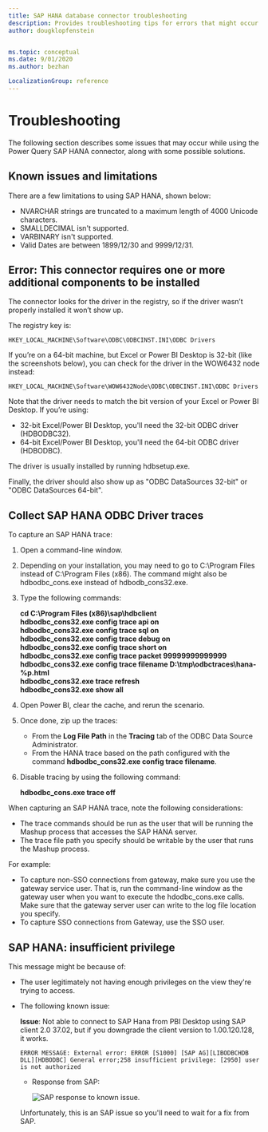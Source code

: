 ```yaml
---
title: SAP HANA database connector troubleshooting
description: Provides troubleshooting tips for errors that might occur when using Power Query to connect to an SAP HANA database.
author: dougklopfenstein


ms.topic: conceptual
ms.date: 9/01/2020
ms.author: bezhan

LocalizationGroup: reference
---
```


# Troubleshooting

The following section describes some issues that may occur while using the Power Query SAP HANA connector, along with some possible solutions.

## Known issues and limitations

There are a few limitations to using SAP HANA, shown below:

- NVARCHAR strings are truncated to a maximum length of 4000 Unicode characters.
- SMALLDECIMAL isn't supported.
- VARBINARY isn't supported.
- Valid Dates are between 1899/12/30 and 9999/12/31.

## Error: This connector requires one or more additional components to be installed

The connector looks for the driver in the registry, so if the driver wasn’t properly installed it won’t show up.

The registry key is:

`HKEY_LOCAL_MACHINE\Software\ODBC\ODBCINST.INI\ODBC Drivers`

If you’re on a 64-bit machine, but Excel or Power BI Desktop is 32-bit (like the screenshots below), you can check for the driver in the WOW6432 node instead:

`HKEY_LOCAL_MACHINE\Software\WOW6432Node\ODBC\ODBCINST.INI\ODBC Drivers`

Note that the driver needs to match the bit version of your Excel or Power BI Desktop. If you’re using:

* 32-bit Excel/Power BI Desktop, you'll need the 32-bit ODBC driver (HDBODBC32).
* 64-bit Excel/Power BI Desktop, you'll need the 64-bit ODBC driver (HDBODBC).

The driver is usually installed by running hdbsetup.exe.

Finally, the driver should also show up as "ODBC DataSources 32-bit" or "ODBC DataSources 64-bit".

## Collect SAP HANA ODBC Driver traces

To capture an SAP HANA trace:  

1. Open a command-line window.

2. Depending on your installation, you may need to go to C:\Program Files instead of C:\Program Files (x86). The command might also be hdbodbc_cons.exe instead of hdbodb_cons32.exe.

3. Type the following commands:

   **cd C:\Program Files (x86)\sap\hdbclient<br/>
   hdbodbc_cons32.exe config trace api on<br/>
   hdbodbc_cons32.exe config trace sql on<br/>
   hdbodbc_cons32.exe config trace debug on<br/>
   hdbodbc_cons32.exe config trace short on<br/>
   hdbodbc_cons32.exe config trace packet 99999999999999<br/>
   hdbodbc_cons32.exe config trace filename D:\tmp\odbctraces\hana-%p.html<br/>
   hdbodbc_cons32.exe trace refresh<br/>
   hdbodbc_cons32.exe show all**

4. Open Power BI, clear the cache, and rerun the scenario.

5. Once done, zip up the traces:

   * From the **Log File Path** in the **Tracing** tab of the ODBC Data Source Administrator.
   * From the HANA trace based on the path configured with the command **hdbodbc_cons32.exe config trace filename**.

6. Disable tracing by using the following command:

   **hdbodbc_cons.exe trace off**

When capturing an SAP HANA trace, note the following considerations:

* The trace commands should be run as the user that will be running the Mashup process that accesses the SAP HANA server.
* The trace file path you specify should be writable by the user that runs the Mashup process.

For example:

* To capture non-SSO connections from gateway, make sure you use the gateway service user. That is, run the command-line window as the gateway user when you want to execute the hdodbc_cons.exe calls. Make sure that the gateway server user can write to the log file location you specify.
* To capture SSO connections from Gateway, use the SSO user.

## SAP HANA: insufficient privilege

This message might be because of:

* The user legitimately not having enough privileges on the view they're trying to access.
* The following known issue:

   **Issue**: Not able to connect to SAP Hana from PBI Desktop using SAP client 2.0 37.02, but if you downgrade the client version to 1.00.120.128, it works.

   `ERROR MESSAGE: External error: ERROR [S1000] [SAP AG][LIBODBCHDB DLL][HDBODBC] General error;258 insufficient privilege: [2950] user is not authorized`

   *  Response from SAP:

      ![SAP response to known issue.](sap-hana-issue.png)

   Unfortunately, this is an SAP issue so you'll need to wait for a fix from SAP.



